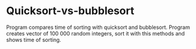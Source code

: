 # Quicksort-vs-bubblesort

Program compares time of sorting with quicksort and bubblesort. Program creates vector of 100 000 random integers, sort it with this methods and shows time of sorting.  
